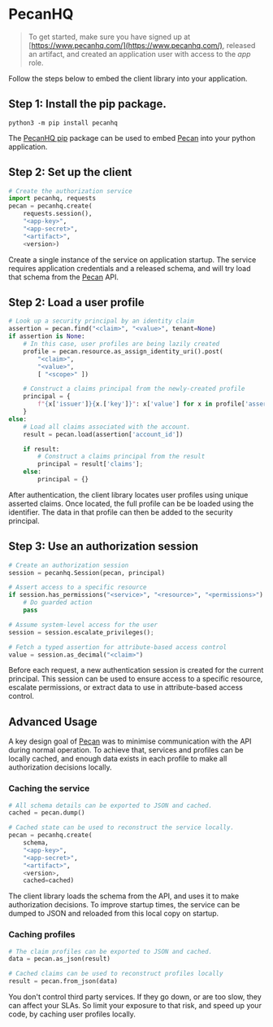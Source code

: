 # PecanHQ

> To get started, make sure you have signed up at [https://www.pecanhq.com/](https://www.pecanhq.com/), released an artifact, and created an application user with access to the *app* role.

Follow the steps below to embed the client library into your application.

## Step 1: Install the pip package.

```shell
python3 -m pip install pecanhq
```

The [PecanHQ pip](https://pypi.org/project/pecanhq/) package can be used to embed [Pecan](https://www.pecanhq.com/) into your python application.

## Step 2: Set up the client

```python
# Create the authorization service
import pecanhq, requests
pecan = pecanhq.create(
    requests.session(),
    "<app-key>",
    "<app-secret>",
    "<artifact>",
    <version>)
```

Create a single instance of the service on application startup. The service requires application credentials and a released schema, and will try load that schema from the [Pecan](https://www.pecanhq.com/) API.

## Step 2: Load a user profile

```python
# Look up a security principal by an identity claim
assertion = pecan.find("<claim>", "<value>", tenant=None)
if assertion is None:
    # In this case, user profiles are being lazily created
    profile = pecan.resource.as_assign_identity_uri().post(
        "<claim>",
        "<value>",
        [ "<scope>" ])

    # Construct a claims principal from the newly-created profile
    principal = {
        f"{x['issuer']}{x.['key']}": x['value'] for x in profile['assertions']
    }
else:
    # Load all claims associated with the account.
    result = pecan.load(assertion['account_id'])

    if result:
        # Construct a claims principal from the result
        principal = result['claims'];
    else:
        principal = {}
```

After authentication, the client library locates user profiles using unique asserted claims. Once located, the full profile can be be loaded using the identifier. The data in that profile can then be added to the security principal.

## Step 3: Use an authorization session

```python
# Create an authorization session
session = pecanhq.Session(pecan, principal)

# Assert access to a specific resource
if session.has_permissions("<service>", "<resource>", "<permissions>"):
    # Do guarded action
    pass

# Assume system-level access for the user
session = session.escalate_privileges();

# Fetch a typed assertion for attribute-based access control
value = session.as_decimal("<claim>")
```

Before each request, a new authentication session is created for the current principal. This session can be used to ensure access to a specific resource, escalate permissions, or extract data to use in attribute-based access control.

## Advanced Usage

A key design goal of [Pecan](https://www.pecanhq.com/) was to minimise communication with the API during normal operation. To achieve that, services and profiles can be locally cached, and enough data exists in each profile to make all authorization decisions locally.

### Caching the service

```python
# All schema details can be exported to JSON and cached.
cached = pecan.dump()

# Cached state can be used to reconstruct the service locally.
pecan = pecanhq.create(
    schema,
    "<app-key>",
    "<app-secret>",
    "<artifact>",
    <version>,
    cached=cached)
```

The client library loads the schema from the API, and uses it to make authorization decisions. To improve startup times, the service can be dumped to JSON and reloaded from this local copy on startup.

### Caching profiles

```python
# The claim profiles can be exported to JSON and cached.
data = pecan.as_json(result)

# Cached claims can be used to reconstruct profiles locally
result = pecan.from_json(data)
```

You don't control third party services. If they go down, or are too slow, they can affect your SLAs. So limit your exposure to that risk, and speed up your code, by caching user profiles locally.